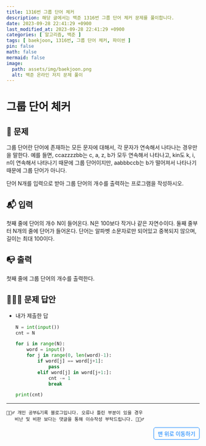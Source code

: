 ```yaml
---
title: 1316번 그룹 단어 체커
description: 해당 글에서는 백준 1316번 그룹 단어 체커 문제를 풀이합니다.
date: 2023-09-28 22:41:29 +0900
last_modified_at: 2023-09-28 22:41:29 +0900
categories: [ 알고리즘, 백준 ]
tags: [ baekjoon, 1316번, 그룹 단어 체커, 파이썬 ]
pin: false
math: false
mermaid: false
image:
  path: assets/img/baekjoon.png
  alt: 백준 온라인 저지 문제 풀이
---
```

    
# 그룹 단어 체커
## 📃 문제
<p>그룹 단어란 단어에 존재하는 모든 문자에 대해서, 각 문자가 연속해서 나타나는 경우만을 말한다. 예를 들면, ccazzzzbb는 c, a, z, b가 모두 연속해서 나타나고, kin도 k, i, n이 연속해서 나타나기 때문에 그룹 단어이지만, aabbbccb는 b가 떨어져서 나타나기 때문에 그룹 단어가 아니다.</p>

<p>단어 N개를 입력으로 받아 그룹 단어의 개수를 출력하는 프로그램을 작성하시오.</p>

## 📬 입력
<p>첫째 줄에 단어의 개수 N이 들어온다. N은 100보다 작거나 같은 자연수이다. 둘째 줄부터 N개의 줄에 단어가 들어온다. 단어는 알파벳 소문자로만 되어있고 중복되지 않으며, 길이는 최대 100이다.</p>


## 📭 출력
<p>첫째 줄에 그룹 단어의 개수를 출력한다.</p>


## 🙆🏻‍♂️ 문제 답안

- 내가 제출한 답
    ```python
    N = int(input())
    cnt = N

    for i in range(N):
        word = input()
        for j in range(0, len(word)-1):
            if word[j] == word[j+1]:
                pass
            elif word[j] in word[j+1:]:
                cnt -= 1
                break

    print(cnt)
    ```

***

    🙋🏻‍♂️ 개인 공부&기록 블로그입니다. 오류나 틀린 부분이 있을 경우 
       비난 및 비판 보다는 댓글을 통해 이슈작성 부탁드립니다. 🙋🏻‍♂️

<a href="#" style="display: inline-block; padding: 5px 10px; color: #007bff; text-decoration: none; border: 0.5px solid #007bff; border-radius: 5px; float: right;">맨 위로 이동하기</a>